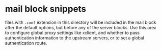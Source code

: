 # mail block snippets

files with `.conf` extension in this directory will be included in the mail block after
the default options, but before any of the server blocks. Use this area to configure global
proxy settings like xclient, and whether to pass authentication information to the upstream servers,
or to set a global authentication route.

